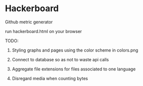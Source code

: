 # Hackerboard
Github metric generator

run hackerboard.html on your browser

TODO:

1. Styling graphs and pages using the color scheme in colors.png

2. Connect to database so as not to waste api calls

3. Aggregate file extensions for files associated to one language

4. Disregard media when counting bytes
